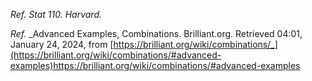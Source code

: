_Ref._ _Stat 110. Harvard._

_Ref._ _Advanced Examples, Combinations. Brilliant.org. Retrieved 04:01, January 24, 2024, from [https://brilliant.org/wiki/combinations/_](https://brilliant.org/wiki/combinations/#advanced-examples)https://brilliant.org/wiki/combinations/#advanced-examples

